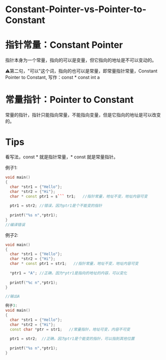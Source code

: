 # Constant-Pointer-vs-Pointer-to-Constant

# 指针常量：Constant Pointer
指针本身为一个常量，指向的可以是变量，但它指向的地址是不可以变动的。
 
⚠️第二句，"可以"这个词，指向的也可以是常量，即常量指针常量，Constant Pointer to Constant, 写作：const * const int a
 
# 常量指针：Pointer to Constant
常量的指针，指针只能指向常量，不能指向变量，但是它指向的地址是可以改变的。
 
# Tips
看写法，const * 就是指针常量，* const 就是常量指针。
 
 
 
例子1:
``` cpp
void main()
{
  char *str1 = {"Hello"};
  char *str2 = {"Hi"};
  char * const ptr1 = s``` tr1;   //指针常量，地址不变，地址内容可变
  
  ptr1 = str2; //错误，因为ptr1是个不能变的指针
  
  printf("%s n",*ptr1);
}
//编译错误
```  
 
例子2:
``` cpp
void main()
{
  char *str1 = {"Hello"};
  char *str2 = {"Hi"};
  char * const ptr1 = str1;   //指针常量，地址不变，地址内容可变
  
  *ptr1 = "A"; //正确，因为*ptr1是指向的地址的内容，可以变化
  
  printf("%c n",*ptr1);
}

//输出A
``` 
 
``` cpp
例子3:
void main()
{
  char *str1 = {"Hello"};
  char *str2 = {"Hi"};
  const char *ptr = str1;   //常量指针，地址可变，内容不可变
  
  ptr1 = str2;  //正确，因为ptr1是个能变的指针，可以指到其他位置
  
  printf("%s n",*ptr1);
}
``` 
